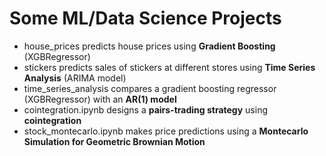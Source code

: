 # Some ML/Data Science Projects
- house_prices predicts house prices using **Gradient Boosting** (XGBRegressor)
- stickers predicts sales of stickers at different stores using **Time Series Analysis** (ARIMA model)
- time_series_analysis compares a gradient boosting regressor (XGBRegressor) with an **AR(1) model**
- cointegration.ipynb designs a **pairs-trading strategy** using **cointegration**
- stock_montecarlo.ipynb makes price predictions using a **Montecarlo Simulation for Geometric Brownian Motion** 
